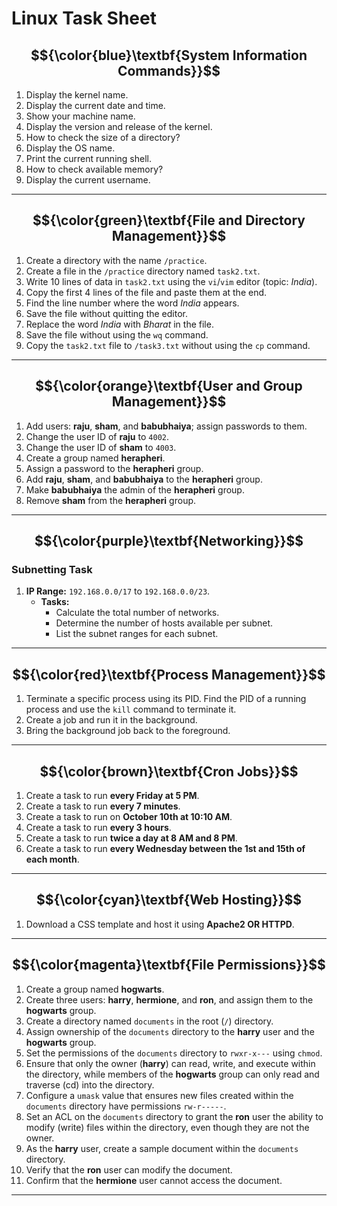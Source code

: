 # Linux Task Sheet

## $${\color{blue}\textbf{System Information Commands}}$$
1. Display the kernel name.
2. Display the current date and time.
3. Show your machine name.
4. Display the version and release of the kernel.
5. How to check the size of a directory?
6. Display the OS name.
7. Print the current running shell.
8. How to check available memory?
9. Display the current username.

---

## $${\color{green}\textbf{File and Directory Management}}$$

1. Create a directory with the name `/practice`.
2. Create a file in the `/practice` directory named `task2.txt`.
3. Write 10 lines of data in `task2.txt` using the `vi`/`vim` editor (topic: *India*).
4. Copy the first 4 lines of the file and paste them at the end.
5. Find the line number where the word *India* appears.
6. Save the file without quitting the editor.
7. Replace the word *India* with *Bharat* in the file.
8. Save the file without using the `wq` command.
9. Copy the `task2.txt` file to `/task3.txt` without using the `cp` command.

---

## $${\color{orange}\textbf{User and Group Management}}$$
1. Add users: **raju**, **sham**, and **babubhaiya**; assign passwords to them.
2. Change the user ID of **raju** to `4002`.
3. Change the user ID of **sham** to `4003`.
4. Create a group named **herapheri**.
5. Assign a password to the **herapheri** group.
6. Add **raju**, **sham**, and **babubhaiya** to the **herapheri** group.
7. Make **babubhaiya** the admin of the **herapheri** group.
8. Remove **sham** from the **herapheri** group.

---

## $${\color{purple}\textbf{Networking}}$$
### Subnetting Task
1. **IP Range:** `192.168.0.0/17` to `192.168.0.0/23`.  
   - **Tasks:**
     - Calculate the total number of networks.
     - Determine the number of hosts available per subnet.
     - List the subnet ranges for each subnet.

---

## $${\color{red}\textbf{Process Management}}$$
1. Terminate a specific process using its PID. Find the PID of a running process and use the `kill` command to terminate it.
2. Create a job and run it in the background.
3. Bring the background job back to the foreground.

---

## $${\color{brown}\textbf{Cron Jobs}}$$
1. Create a task to run **every Friday at 5 PM**.
2. Create a task to run **every 7 minutes**.
3. Create a task to run on **October 10th at 10:10 AM**.
4. Create a task to run **every 3 hours**.
5. Create a task to run **twice a day at 8 AM and 8 PM**.
6. Create a task to run **every Wednesday between the 1st and 15th of each month**.

---

## $${\color{cyan}\textbf{Web Hosting}}$$
1. Download a CSS template and host it using **Apache2 OR HTTPD**.

---

## $${\color{magenta}\textbf{File Permissions}}$$
1. Create a group named **hogwarts**.
2. Create three users: **harry**, **hermione**, and **ron**, and assign them to the **hogwarts** group.
3. Create a directory named `documents` in the root (`/`) directory.
4. Assign ownership of the `documents` directory to the **harry** user and the **hogwarts** group.
5. Set the permissions of the `documents` directory to `rwxr-x---` using `chmod`.
6. Ensure that only the owner (**harry**) can read, write, and execute within the directory, while members of the **hogwarts** group can only read and traverse (cd) into the directory.
7. Configure a `umask` value that ensures new files created within the `documents` directory have permissions `rw-r-----`.
8. Set an ACL on the `documents` directory to grant the **ron** user the ability to modify (write) files within the directory, even though they are not the owner.
9. As the **harry** user, create a sample document within the `documents` directory.
10. Verify that the **ron** user can modify the document.
11. Confirm that the **hermione** user cannot access the document.

---
